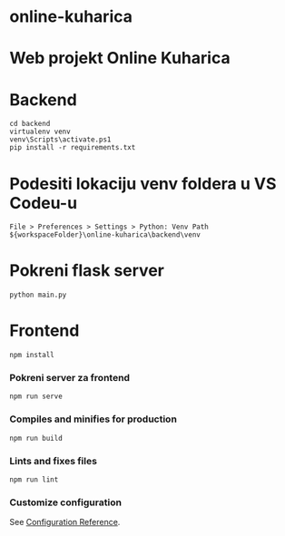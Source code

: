 # online-kuharica

# Web projekt Online Kuharica

# Backend

```
cd backend
virtualenv venv
venv\Scripts\activate.ps1
pip install -r requirements.txt
```

# Podesiti lokaciju venv foldera u VS Codeu-u

```
File > Preferences > Settings > Python: Venv Path
${workspaceFolder}\online-kuharica\backend\venv
```

# Pokreni flask server

```
python main.py
```

# Frontend

```
npm install
```

### Pokreni server za frontend

```
npm run serve
```

### Compiles and minifies for production

```
npm run build
```

### Lints and fixes files

```
npm run lint
```

### Customize configuration

See [Configuration Reference](https://cli.vuejs.org/config/).
